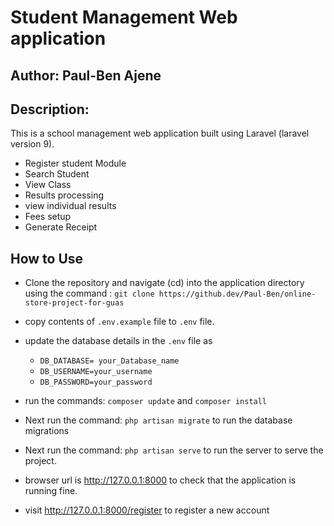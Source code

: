 # Student Management Web application

## Author: Paul-Ben Ajene

## Description:
This is a school  management web application built using Laravel (laravel version 9).
 - Register student Module
 - Search Student 
 - View Class
 - Results processing 
 - view individual results
 - Fees setup 
 - Generate Receipt

## How to Use

- Clone the repository and navigate (cd) into the application directory using the command : `git clone https://github.dev/Paul-Ben/online-store-project-for-guas`

- copy contents of `.env.example` file to `.env` file.

- update the database details in the `.env` file as

    - `DB_DATABASE= your_Database_name`
    - `DB_USERNAME=your_username`
    - `DB_PASSWORD=your_password`

- run the commands: `composer update` and `composer install`

- Next run the command: `php artisan migrate` to run the database migrations

- Next run the command: `php artisan serve` to run the server to serve the project.

- browser url is http://127.0.0.1:8000 to check that the application is running fine.

- visit http://127.0.0.1:8000/register to register a new account

